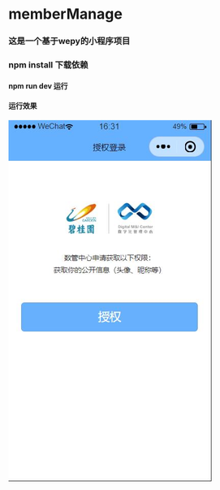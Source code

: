 # memberManage
### 这是一个基于wepy的小程序项目

### npm install 下载依赖

#### npm run dev 运行
#### 运行效果
![image](src/img/效果图/p1.jpg)
